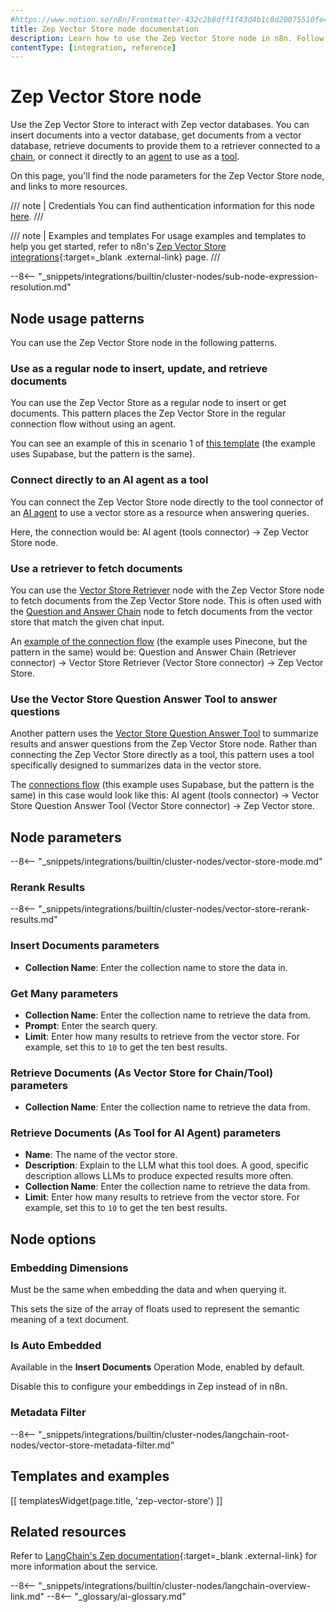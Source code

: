 ```yaml
---
#https://www.notion.so/n8n/Frontmatter-432c2b8dff1f43d4b1c8d20075510fe4
title: Zep Vector Store node documentation
description: Learn how to use the Zep Vector Store node in n8n. Follow technical documentation to integrate Zep Vector Store node into your workflows.
contentType: [integration, reference]
---
```


# Zep Vector Store node

Use the Zep Vector Store to interact with Zep vector databases. You can insert documents into a vector database, get documents from a vector database, retrieve documents to provide them to a retriever connected to a [chain](/glossary.md#ai-chain), or connect it directly to an [agent](/glossary.md#ai-agent) to use as a [tool](/glossary.md#ai-tool).

On this page, you'll find the node parameters for the Zep Vector Store node, and links to more resources.

/// note | Credentials
You can find authentication information for this node [here](/integrations/builtin/credentials/zep.md).
///

/// note | Examples and templates
For usage examples and templates to help you get started, refer to n8n's [Zep Vector Store integrations](https://n8n.io/integrations/zep-vector-store/){:target=_blank .external-link} page.
///

--8<-- "_snippets/integrations/builtin/cluster-nodes/sub-node-expression-resolution.md"

## Node usage patterns

You can use the Zep Vector Store node in the following patterns.

### Use as a regular node to insert, update, and retrieve documents

You can use the Zep Vector Store as a regular node to insert or get documents. This pattern places the Zep Vector Store in the regular connection flow without using an agent.

You can see an example of this in scenario 1 of [this template](https://n8n.io/workflows/2621-ai-agent-to-chat-with-files-in-supabase-storage/) (the example uses Supabase, but the pattern is the same).

### Connect directly to an AI agent as a tool

You can connect the Zep Vector Store node directly to the tool connector of an [AI agent](/integrations/builtin/cluster-nodes/root-nodes/n8n-nodes-langchain.agent/index.md) to use a vector store as a resource when answering queries.

Here, the connection would be: AI agent (tools connector) -> Zep Vector Store node.

### Use a retriever to fetch documents

You can use the [Vector Store Retriever](/integrations/builtin/cluster-nodes/sub-nodes/n8n-nodes-langchain.retrievervectorstore.md) node with the Zep Vector Store node to fetch documents from the Zep Vector Store node. This is often used with the [Question and Answer Chain](/integrations/builtin/cluster-nodes/root-nodes/n8n-nodes-langchain.chainretrievalqa/index.md) node to fetch documents from the vector store that match the given chat input.

An [example of the connection flow](https://n8n.io/workflows/1960-ask-questions-about-a-pdf-using-ai/) (the example uses Pinecone, but the pattern in the same) would be: Question and Answer Chain (Retriever connector) -> Vector Store Retriever (Vector Store connector) -> Zep Vector Store.

### Use the Vector Store Question Answer Tool to answer questions

Another pattern uses the [Vector Store Question Answer Tool](/integrations/builtin/cluster-nodes/sub-nodes/n8n-nodes-langchain.toolvectorstore.md) to summarize results and answer questions from the Zep Vector Store node. Rather than connecting the Zep Vector Store directly as a tool, this pattern uses a tool specifically designed to summarizes data in the vector store.

The [connections flow](https://n8n.io/workflows/2621-ai-agent-to-chat-with-files-in-supabase-storage/) (this example uses Supabase, but the pattern is the same) in this case would look like this: AI agent (tools connector) -> Vector Store Question Answer Tool (Vector Store connector) -> Zep Vector store.
	
## Node parameters

--8<-- "_snippets/integrations/builtin/cluster-nodes/vector-store-mode.md"

### Rerank Results

--8<-- "_snippets/integrations/builtin/cluster-nodes/vector-store-rerank-results.md"

### Insert Documents parameters

* **Collection Name**: Enter the collection name to store the data in.

<!-- vale from-write-good.Weasel = NO -->
### Get Many parameters
<!-- vale from-write-good.Weasel = YES -->

* **Collection Name**: Enter the collection name to retrieve the data from.
* **Prompt**: Enter the search query.
* **Limit**: Enter how many results to retrieve from the vector store. For example, set this to `10` to get the ten best results.

### Retrieve Documents (As Vector Store for Chain/Tool) parameters

* **Collection Name**: Enter the collection name to retrieve the data from.

### Retrieve Documents (As Tool for AI Agent) parameters

* **Name**: The name of the vector store.
* **Description**: Explain to the LLM what this tool does. A good, specific description allows LLMs to produce expected results more often.
* **Collection Name**: Enter the collection name to retrieve the data from.
* **Limit**: Enter how many results to retrieve from the vector store. For example, set this to `10` to get the ten best results.

## Node options

### Embedding Dimensions

Must be the same when embedding the data and when querying it.

This sets the size of the array of floats used to represent the semantic meaning of a text document.


### Is Auto Embedded

Available in the **Insert Documents** Operation Mode, enabled by default.

Disable this to configure your embeddings in Zep instead of in n8n.

### Metadata Filter

--8<-- "_snippets/integrations/builtin/cluster-nodes/langchain-root-nodes/vector-store-metadata-filter.md"

## Templates and examples

<!-- see https://www.notion.so/n8n/Pull-in-templates-for-the-integrations-pages-37c716837b804d30a33b47475f6e3780 -->
[[ templatesWidget(page.title, 'zep-vector-store') ]]

## Related resources

Refer to [LangChain's Zep documentation](https://js.langchain.com/docs/integrations/vectorstores/zep/){:target=_blank .external-link} for more information about the service.

--8<-- "_snippets/integrations/builtin/cluster-nodes/langchain-overview-link.md"
--8<-- "_glossary/ai-glossary.md"
